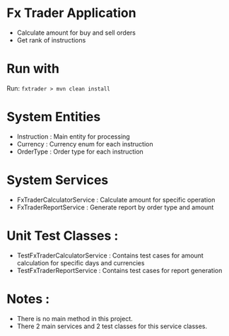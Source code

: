 # Fx Trader Application
 - Calculate amount for buy and sell orders
 - Get rank of instructions
 
# Run with
 Run: `fxtrader > mvn clean install`
 
# System Entities

 - Instruction : Main entity for processing
 - Currency : Currency enum for each instruction
 - OrderType : Order type for each instruction
 
# System Services

 - FxTraderCalculatorService : Calculate amount for specific operation
 - FxTraderReportService : Generate report by order type and amount 
 
# Unit Test Classes : 

 - TestFxTraderCalculatorService : Contains test cases for amount calculation for specific days and currencies
 - TestFxTraderReportService : Contains test cases for report generation
 
# Notes :
 - There is no main method in this project. 
 - There 2 main services and 2 test classes for this service classes. 